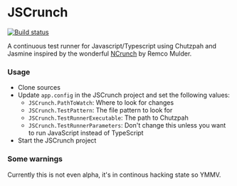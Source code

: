 # JSCrunch

[![Build status](https://ci.appveyor.com/api/projects/status/h3hvd85d47e8rtqx?svg=true)](https://ci.appveyor.com/project/sandermvanvliet/jscrunch)

A continuous test runner for Javascript/Typescript using Chutzpah and Jasmine inspired by the wonderful [NCrunch](http://www.ncrunch.net/) by Remco Mulder.

### Usage
* Clone sources
* Update `app.config` in the JSCrunch project and set the following values:
    * `JSCrunch.PathToWatch`: Where to look for changes
    * `JSCrunch.TestPattern`: The file pattern to look for
    * `JSCrunch.TestRunnerExecutable`: The path to Chutzpah
    * `JSCrunch.TestRunnerParameters`: Don't change this unless you want to run JavaScript instead of TypeScript
* Start the JSCrunch project

### Some warnings
Currently this is not even alpha, it's in continous hacking state so YMMV.